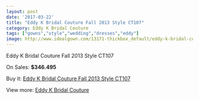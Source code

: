 ```yaml
---
layout: post
date: '2017-03-22'
title: "Eddy K Bridal Couture Fall 2013 Style CT107"
category: Eddy K Bridal Couture
tags: ["gowns","style","wedding","dresses","eddy"]
image: http://www.idealgown.com/13171-thickbox_default/eddy-k-bridal-couture-fall-2013-style-ct107.jpg
---
```

Eddy K Bridal Couture Fall 2013 Style CT107

On Sales: **$346.495**
<a href="https://www.idealgown.com/en/eddy-k-bridal-couture/5298-eddy-k-bridal-couture-fall-2013-style-ct107.html"><amp-img layout="responsive" width="600" height="600" src="//www.idealgown.com/13171-thickbox_default/eddy-k-bridal-couture-fall-2013-style-ct107.jpg" alt="Eddy K Bridal Couture Fall 2013 Style CT107 0" /></a>
<a href="https://www.idealgown.com/en/eddy-k-bridal-couture/5298-eddy-k-bridal-couture-fall-2013-style-ct107.html"><amp-img layout="responsive" width="600" height="600" src="//www.idealgown.com/13172-thickbox_default/eddy-k-bridal-couture-fall-2013-style-ct107.jpg" alt="Eddy K Bridal Couture Fall 2013 Style CT107 1" /></a>

Buy it: [Eddy K Bridal Couture Fall 2013 Style CT107](https://www.idealgown.com/en/eddy-k-bridal-couture/5298-eddy-k-bridal-couture-fall-2013-style-ct107.html "Eddy K Bridal Couture Fall 2013 Style CT107")

View more: [Eddy K Bridal Couture](https://www.idealgown.com/en/74-eddy-k-bridal-couture "Eddy K Bridal Couture")